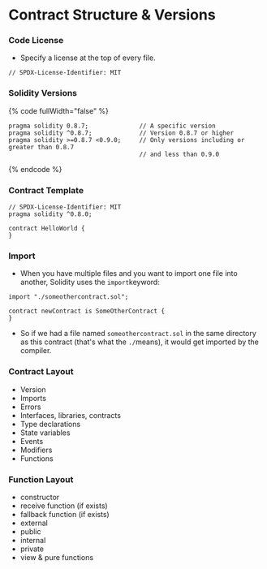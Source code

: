 # Contract Structure & Versions

### Code License

* Specify a license at the top of every file.

```solidity
// SPDX-License-Identifier: MIT
```

### Solidity Versions

{% code fullWidth="false" %}
```solidity
pragma solidity 0.8.7;              // A specific version
pragma solidity ^0.8.7;             // Version 0.8.7 or higher
pragma solidity >=0.8.7 <0.9.0;     // Only versions including or greater than 0.8.7 
                                    // and less than 0.9.0
```
{% endcode %}

### Contract Template

```solidity
// SPDX-License-Identifier: MIT
pragma solidity ^0.8.0;

contract HelloWorld {
}
```

### Import

* When you have multiple files and you want to import one file into another, Solidity uses the `import`keyword:

```solidity
import "./someothercontract.sol";

contract newContract is SomeOtherContract {
}
```

* So if we had a file named `someothercontract.sol` in the same directory as this contract (that's what the `./`means), it would get imported by the compiler.

### Contract Layout

* Version
* Imports
* Errors
* Interfaces, libraries, contracts
* Type declarations
* State variables
* Events
* Modifiers
* Functions

### Function Layout

* constructor
* receive function (if exists)
* fallback function (if exists)
* external
* public
* internal
* private
* view & pure functions
